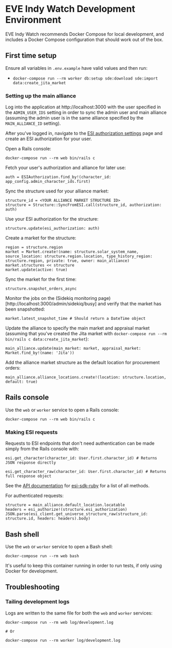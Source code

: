 # EVE Indy Watch Development Environment

EVE Indy Watch recommends Docker Compose for local development, and includes a Docker Compose configuration that should work out of the box.

## First time setup

Ensure all variables in `.env.example` have valid values and then run:

* `docker-compose run --rm worker db:setup sde:download sde:import data:create_jita_market`

### Setting up the main alliance

Log into the application at http://localhost:3000 with the user specified in the `ADMIN_USER_IDS` setting in order to sync the admin user and main alliance (assuming the admin user is in the same alliance specified by the `MAIN_ALLIANCE_ID` setting).

After you've logged in, navigate to the [ESI authorization settings](http://localhost:3000/settings/authorizations) page and create an ESI authorization for your user.

Open a Rails console:

```
docker-compose run --rm web bin/rails c
```

Fetch your user's authorization and alliance for later use:

```
auth = ESIAuthorization.find_by!(character_id: app_config.admin_character_ids.first)
```

Sync the structure used for your alliance market:

```
structure_id = <YOUR ALLIANCE MARKET STRUCTURE ID>
structure = Structure::SyncFromESI.call(structure_id, authorization: auth)
```

Use your ESI authorization for the structure:

```
structure.update(esi_authorization: auth)
```

Create a market for the structure:

```
region = structure.region
market = Market.create!(name: structure.solar_system_name, source_location: structure.region.location, type_history_region: structure.region, private: true, owner: main_alliance)
market.structures << structure
market.update(active: true)
```

Sync the market for the first time:

```
structure.snapshot_orders_async
```

Monitor the jobs on the (Sidekiq monitoring page)[http://localhost:3000/admin/sidekiq/busy] and verify that the market has been snapshotted:

```
market.latest_snapshot_time # Should return a DateTime object
```

Update the alliance to specify the main market and appraisal market (assuming that you've created the Jita market with `docker-compose run --rm bin/rails c data:create_jita_market`):

```
main_alliance.update(main_market: market, appraisal_market: Market.find_by!(name: 'Jita'))
```

Add the alliance market structure as the default location for procurement orders:

```
main_alliance.alliance_locations.create!(location: structure.location, default: true)
```

## Rails console

Use the `web` or `worker` service to open a Rails console:

```
docker-compose run --rm web bin/rails c
```

### Making ESI requests

Requests to ESI endpoints that don't need authentication can be made simply from the Rails console with:

```
esi.get_character(character_id: User.first.character_id) # Returns JSON response directly

esi.get_character_raw(character_id: User.first.character_id) # Returns full response object
```

See the [API documentation](https://bokoboshahni.github.io/esi-sdk-ruby/ESI/Client.html) for [esi-sdk-ruby](https://github.com/bokoboshahni/esi-sdk-ruby) for a list of all methods.

For authenticated requests:

```
structure = main_alliance.default_location.locatable
headers = esi_authorize!(structure.esi_authorization)
JSON.parse(esi_client.get_universe_structure_raw(structure_id: structure.id, headers: headers).body)
```

## Bash shell

Use the `web` or `worker` service to open a Bash shell:

```
docker-compose run --rm web bash
```

It's useful to keep this container running in order to run tests, if only using Docker for development.

## Troubleshooting

### Tailing development logs

Logs are written to the same file for both the `web` and `worker` services:

```
docker-compose run --rm web log/development.log

# Or

docker-compose run --rm worker log/development.log
```
